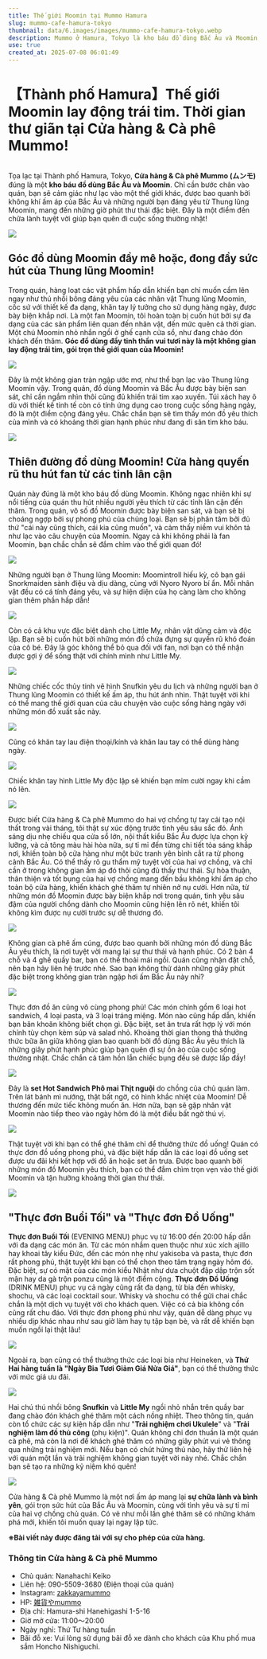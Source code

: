 ```yaml
---
title: Thế giới Moomin tại Mummo Hamura
slug: mummo-cafe-hamura-tokyo
thumbnail: data/6.images/images/mummo-cafe-hamura-tokyo.webp
description: Mummo ở Hamura, Tokyo là kho báu đồ dùng Bắc Âu và Moomin, nơi bạn có thể đắm mình trong thế giới Moomin ấm áp và thư giãn.
use: true
created_at: 2025-07-08 06:01:49
---
```


# 【Thành phố Hamura】Thế giới Moomin lay động trái tim. Thời gian thư giãn tại Cửa hàng & Cà phê Mummo!

![]()

Tọa lạc tại Thành phố Hamura, Tokyo, **Cửa hàng & Cà phê Mummo (ムンモ)** đúng là một **kho báu đồ dùng Bắc Âu và Moomin**. Chỉ cần bước chân vào quán, bạn sẽ cảm giác như lạc vào một thế giới khác, được bao quanh bởi không khí ấm áp của Bắc Âu và những người bạn đáng yêu từ Thung lũng Moomin, mang đến những giờ phút thư thái đặc biệt. Đây là một điểm đến chữa lành tuyệt vời giúp bạn quên đi cuộc sống thường nhật!

![](/images/image-1751758361260.webp)

## Góc đồ dùng Moomin đầy mê hoặc, đong đầy sức hút của Thung lũng Moomin!

Trong quán, hàng loạt các vật phẩm hấp dẫn khiến bạn chỉ muốn cầm lên ngay như thú nhồi bông đáng yêu của các nhân vật Thung lũng Moomin, cốc sứ với thiết kế đa dạng, khăn tay lý tưởng cho sử dụng hàng ngày, được bày biện khắp nơi. Là một fan Moomin, tôi hoàn toàn bị cuốn hút bởi sự đa dạng của các sản phẩm liên quan đến nhân vật, đến mức quên cả thời gian. Một chú Moomin nhỏ nhắn ngồi ở ghế cạnh cửa sổ, như đang chào đón khách đến thăm. **Góc đồ dùng đầy tinh thần vui tươi này là một không gian lay động trái tim, gói trọn thế giới quan của Moomin!**

![](/images/image-1751758690257.webp)

Đây là một không gian tràn ngập ước mơ, như thể bạn lạc vào Thung lũng Moomin vậy. Trong quán, đồ dùng Moomin và Bắc Âu được bày biện san sát, chỉ cần ngắm nhìn thôi cũng đủ khiến trái tim xao xuyến. Túi xách hay ô dù với thiết kế tinh tế còn có tính ứng dụng cao trong cuộc sống hàng ngày, đó là một điểm cộng đáng yêu. Chắc chắn bạn sẽ tìm thấy món đồ yêu thích của mình và có khoảng thời gian hạnh phúc như đang đi săn tìm kho báu.

![](/images/image-1751757862970.webp)

## Thiên đường đồ dùng Moomin! Cửa hàng quyến rũ thu hút fan từ các tỉnh lân cận

Quán này đúng là một kho báu đồ dùng Moomin. Không ngạc nhiên khi sự nổi tiếng của quán thu hút nhiều người yêu thích từ các tỉnh lân cận đến thăm. Trong quán, vô số đồ Moomin được bày biện san sát, và bạn sẽ bị choáng ngợp bởi sự phong phú của chủng loại. Bạn sẽ bị phân tâm bởi đủ thứ "cái này cũng thích, cái kia cũng muốn", và cảm thấy niềm vui khôn tả như lạc vào câu chuyện của Moomin. Ngay cả khi không phải là fan Moomin, bạn chắc chắn sẽ đắm chìm vào thế giới quan đó!

![](/images/image-1751757883771.webp)

Những người bạn ở Thung lũng Moomin: Moomintroll hiếu kỳ, cô bạn gái Snorkmaiden sành điệu và dịu dàng, cùng với Nyoro Nyoro bí ẩn. Mỗi nhân vật đều có cá tính đáng yêu, và sự hiện diện của họ càng làm cho không gian thêm phần hấp dẫn!

![](/images/image-1751757902467.webp)

Còn có cả khu vực đặc biệt dành cho Little My, nhân vật dũng cảm và độc lập. Bạn sẽ bị cuốn hút bởi những món đồ chứa đựng sự quyến rũ khó đoán của cô bé. Đây là góc không thể bỏ qua đối với fan, nơi bạn có thể nhận được gợi ý để sống thật với chính mình như Little My.

![](/images/image-1751757924027.webp)

Những chiếc cốc thủy tinh vẽ hình Snufkin yêu du lịch và những người bạn ở Thung lũng Moomin có thiết kế ấm áp, thu hút ánh nhìn. Thật tuyệt vời khi có thể mang thế giới quan của câu chuyện vào cuộc sống hàng ngày với những món đồ xuất sắc này.

![](/images/image-1751758294568.webp)

Cũng có khăn tay lau điện thoại/kính và khăn lau tay có thể dùng hàng ngày.

![](/images/image-1751848808133.webp)

Chiếc khăn tay hình Little My độc lập sẽ khiến bạn mỉm cười ngay khi cầm nó lên.

![](/images/image-1751757966347.webp)

Được biết Cửa hàng & Cà phê Mummo do hai vợ chồng tự tay cải tạo nội thất trong vài tháng, tôi thật sự xúc động trước tình yêu sâu sắc đó. Ánh sáng dịu nhẹ chiếu qua cửa sổ lớn, nội thất kiểu Bắc Âu được lựa chọn kỹ lưỡng, và cả tông màu hài hòa nữa, sự tỉ mỉ đến từng chi tiết tỏa sáng khắp nơi, khiến toàn bộ cửa hàng như một bức tranh yên bình cắt ra từ phong cảnh Bắc Âu. Có thể thấy rõ gu thẩm mỹ tuyệt vời của hai vợ chồng, và chỉ cần ở trong không gian ấm áp đó thôi cũng đủ thấy thư thái. Sự hòa thuận, thân thiện và tốt bụng của hai vợ chồng mang đến bầu không khí ấm áp cho toàn bộ cửa hàng, khiến khách ghé thăm tự nhiên nở nụ cười. Hơn nữa, từ những món đồ Moomin được bày biện khắp nơi trong quán, tình yêu sâu đậm của người chồng dành cho Moomin cũng hiện lên rõ nét, khiến tôi không kìm được nụ cười trước sự dễ thương đó.

![](/images/image-1751758241619.webp)

Không gian cà phê ấm cúng, được bao quanh bởi những món đồ dùng Bắc Âu yêu thích, là nơi tuyệt vời mang lại sự thư thái và hạnh phúc. Có 2 bàn 4 chỗ và 4 ghế quầy bar, bạn có thể thoải mái ngồi. Quán cũng nhận đặt chỗ, nên bạn hãy liên hệ trước nhé. Sao bạn không thử dành những giây phút đặc biệt trong không gian tràn ngập hơi ấm Bắc Âu này nhỉ?

![](/images/image-1751758046028.webp)

Thực đơn đồ ăn cũng vô cùng phong phú! Các món chính gồm 6 loại hot sandwich, 4 loại pasta, và 3 loại tráng miệng. Món nào cũng hấp dẫn, khiến bạn băn khoăn không biết chọn gì. Đặc biệt, set ăn trưa rất hợp lý với món chính tùy chọn kèm súp và salad nhỏ. Khoảng thời gian thong thả thưởng thức bữa ăn giữa không gian bao quanh bởi đồ dùng Bắc Âu yêu thích là những giây phút hạnh phúc giúp bạn quên đi sự ồn ào của cuộc sống thường nhật. Chắc chắn cả tâm hồn lẫn chiếc bụng đều sẽ được lấp đầy!

![](/images/image-1751757980243.webp)

Đây là **set Hot Sandwich Phô mai Thịt nguội** do chồng của chủ quán làm. Trên lát bánh mì nướng, thật bất ngờ, có hình khắc nhiệt của Moomin! Dễ thương đến mức tiếc không muốn ăn. Hơn nữa, bạn sẽ gặp nhân vật Moomin nào tiếp theo vào ngày hôm đó là một điều bất ngờ thú vị.

![](/images/image-1751758066350.webp)

Thật tuyệt vời khi bạn có thể ghé thăm chỉ để thưởng thức đồ uống! Quán có thực đơn đồ uống phong phú, và đặc biệt hấp dẫn là các loại đồ uống set được ưu đãi khi kết hợp với đồ ăn hoặc set ăn trưa. Được bao quanh bởi những món đồ Moomin yêu thích, bạn có thể đắm chìm trọn vẹn vào thế giới Moomin và tận hưởng khoảng thời gian thư thái.

![](/images/image-1751758114008.webp)

## "Thực đơn Buổi Tối" và "Thực đơn Đồ Uống"

**Thực đơn Buổi Tối** (EVENING MENU) phục vụ từ 16:00 đến 20:00 hấp dẫn với đa dạng các món ăn. Từ các món nhắm quen thuộc như xúc xích ajillo hay khoai tây kiểu Đức, đến các món nhẹ như yakisoba và pasta, thực đơn rất phong phú, thật tuyệt khi bạn có thể chọn theo tâm trạng ngày hôm đó. Đặc biệt, sự có mặt của các món kiểu Nhật như dưa chuột đập dập trộn sốt mận hay da gà trộn ponzu cũng là một điểm cộng. **Thực đơn Đồ Uống** (DRINK MENU) phục vụ cả ngày cũng rất đa dạng, từ bia đến whisky, shochu, và các loại cocktail sour. Whisky và shochu có thể gửi chai chắc chắn là một dịch vụ tuyệt vời cho khách quen. Việc có cả bia không cồn cũng rất chu đáo. Với thực đơn phong phú như vậy, quán dễ dàng phục vụ nhiều dịp khác nhau như sau giờ làm hay tụ tập bạn bè, và rất dễ khiến bạn muốn ngồi lại thật lâu!

![](/images/image-1751760025724.webp)

Ngoài ra, bạn cũng có thể thưởng thức các loại bia như Heineken, và **Thứ Hai hàng tuần là "Ngày Bia Tươi Giảm Giá Nửa Giá"**, bạn có thể thưởng thức với mức giá ưu đãi.

![](/images/image-1751758129971.webp)

Hai chú thú nhồi bông **Snufkin** và **Little My** ngồi nhỏ nhắn trên quầy bar đang chào đón khách ghé thăm một cách nồng nhiệt. Theo thông tin, quán còn tổ chức các sự kiện hấp dẫn như "**Trải nghiệm chơi Ukulele**" và "**Trải nghiệm làm đồ thủ công** (phụ kiện)". Quán không chỉ đơn thuần là một quán cà phê, mà còn là nơi để khách ghé thăm có những giây phút vui vẻ thông qua những trải nghiệm mới. Nếu bạn có chút hứng thú nào, hãy thử liên hệ với quán một lần và trải nghiệm không gian tuyệt vời này nhé. Chắc chắn bạn sẽ tạo ra những kỷ niệm khó quên!

![](/images/image-1751758388768.webp)

Cửa hàng & Cà phê Mummo là một nơi ấm áp mang lại **sự chữa lành và bình yên**, gói trọn sức hút của Bắc Âu và Moomin, cùng với tình yêu và sự tỉ mỉ của hai vợ chồng chủ quán. Có vẻ như mỗi lần ghé thăm sẽ có những khám phá mới, khiến tôi muốn quay lại ngay lập tức.

**※Bài viết này được đăng tải với sự cho phép của cửa hàng.**

### Thông tin Cửa hàng & Cà phê Mummo

*   Chủ quán: Nanahachi Keiko
*   Liên hệ: 090-5509-3680 (Điện thoại của quán)
*   Instagram: [zakkayamummo](https://www.instagram.com/zakkayamummo/)
*   HP: [雑貨やmummo](https://seven7s0.wixsite.com/zakka-cafe-mummo?fbclid=PAZXh0bgNhZW0CMTEAAacZxsgL0j5_b2VWyfnIVopQuNB8AmeFxiC2Kp81WiveGX7JX3u3c47jf0OfuA_aem_29wG8YLMh0-4rWXd8A99lA)
*   Địa chỉ: Hamura-shi Hanehigashi 1-5-16
*   Giờ mở cửa: 11:00〜20:00
*   Ngày nghỉ: Thứ Tư hàng tuần
*   Bãi đỗ xe: Vui lòng sử dụng bãi đỗ xe dành cho khách của Khu phố mua sắm Honcho Nishiguchi.